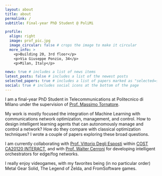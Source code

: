 ```yaml
---
layout: about
title: about
permalink: /
subtitle: Final-year PhD Student @ PoliMi

profile:
  align: right
  image: prof_pic.jpg
  image_circular: false # crops the image to make it circular
  more_info: >
    <p>Building 20, 3rd floor</p>
    <p>Via Giuseppe Ponzio, 34</p>
    <p>Milan, Italy</p>

news: true # includes a list of news items
latest_posts: false # includes a list of the newest posts
selected_papers: true # includes a list of papers marked as "selected={true}"
social: true # includes social icons at the bottom of the page
---
```


I am a final-year PhD Student in Telecommunications at Politecnico di Milano under the supervision of [Prof. Massimo Tornatore](https://tornatore.faculty.polimi.it).

My work is mostly focused the integration of Machine Learning with communications network optimization, management, and control. How to design intelligent learning agents that can autonomously manage and control a network? How do they compare with classical optimization techniques? I wrote a couple of papers exploring these broad questions.

I am currently collaborating with [Prof. Vittorio Degli Esposti](https://www.unibo.it/sitoweb/v.degliesposti/en) within [COST CA20120 INTERACT](https://interactca20120.org), and with [Prof. Walter Cerroni](https://www.unibo.it/sitoweb/walter.cerroni/en) for developing intelligent orchestrators for edge/fog networks.

I really enjoy videogames, with my favorites being (in no particular order) Metal Gear Solid, The Legend of Zelda, and FromSoftware games.
